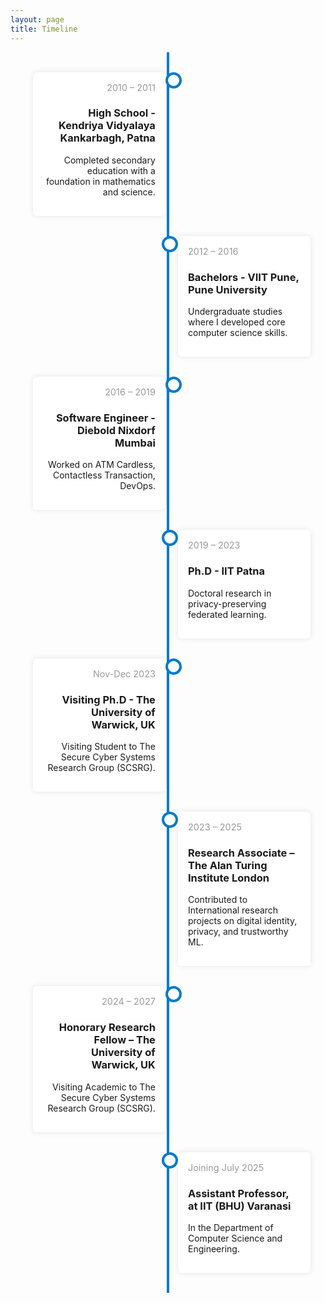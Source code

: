 ```yaml
---
layout: page
title: Timeline
---
```


<!-- Load timeline CSS inline -->
<style>
  .timeline {
    position: relative;
    max-width: 900px;
    margin: auto;
    padding: 1rem 0;
  }

  .timeline::after {
    content: '';
    position: absolute;
    width: 4px;
    background-color: #007acc;
    top: 0;
    bottom: 0;
    left: 50%;
    transform: translateX(-50%);
  }

  .timeline-entry {
    position: relative;
    width: 42%;
    padding: 1rem;
  }

  .timeline-entry.left {
    left: 0;
    margin-left: 4%;
    text-align: right;
  }

  .timeline-entry.right {
    left: 50%;
    text-align: left;
  }

  .timeline-entry::after {
    content: '';
    position: absolute;
    width: 18px;
    height: 18px;
    background-color: #fff;
    border: 4px solid #007acc;
    top: 1rem;
    border-radius: 50%;
    z-index: 1;
  }

  .timeline-entry.left::after {
    right: -10px;
  }

  .timeline-entry.right::after {
    left: -10px;
  }

  .content {
    background-color: white;
    padding: 1rem;
    border-radius: 6px;
    box-shadow: 0 0 10px rgba(0,0,0,0.1);
  }

  .date {
    font-size: 0.9rem;
    color: #999;
    margin-bottom: 0.5rem;
  }

  @media screen and (max-width: 768px) {
    .timeline::after {
      left: 20px;
    }

    .timeline-entry {
      width: 100%;
      padding-left: 60px;
      padding-right: 25px;
      margin-left: 0;
      text-align: left;
    }

    .timeline-entry.left,
    .timeline-entry.right {
      left: 0;
    }

    .timeline-entry::after {
      left: 18px;
    }
  }
</style>


<div class="timeline">

  <div class="timeline-entry left">
    <div class="content">
      <div class="date">2010 – 2011</div>
      <h3>High School - Kendriya Vidyalaya Kankarbagh, Patna</h3>
      <p>Completed secondary education with a foundation in mathematics and science.</p>
    </div>
  </div>

  <div class="timeline-entry right">
    <div class="content">
      <div class="date">2012 – 2016</div>
      <h3>Bachelors - VIIT Pune, Pune University</h3>
      <p>Undergraduate studies where I developed core computer science skills.</p>
    </div>
  </div>

  <div class="timeline-entry left">
    <div class="content">
      <div class="date">2016 – 2019</div>
      <h3>Software Engineer - Diebold Nixdorf Mumbai</h3>
      <p>Worked on ATM Cardless, Contactless Transaction, DevOps.</p>
    </div>
  </div>

  <div class="timeline-entry right">
    <div class="content">
      <div class="date">2019 – 2023</div>
      <h3>Ph.D - IIT Patna</h3>
      <p>Doctoral research in privacy-preserving federated learning.</p>
    </div>
  </div>

  <div class="timeline-entry left">
    <div class="content">
      <div class="date">Nov-Dec 2023</div>
      <h3>Visiting Ph.D - The University of Warwick, UK</h3>
      <p>Visiting Student to The Secure Cyber Systems Research Group (SCSRG).</p>
    </div>
  </div>

  <div class="timeline-entry right">
    <div class="content">
      <div class="date">2023 – 2025</div>
      <h3>Research Associate – The Alan Turing Institute London</h3>
      <p>Contributed to International research projects on digital identity, privacy, and trustworthy ML.</p>
    </div>
  </div>

  <div class="timeline-entry left">
    <div class="content">
      <div class="date">2024 – 2027</div>
      <h3>Honorary Research Fellow – The University of Warwick, UK</h3>
      <p>Visiting Academic to The Secure Cyber Systems Research Group (SCSRG).</p>
    </div>
  </div>

  <div class="timeline-entry right">
    <div class="content">
      <div class="date">Joining July 2025</div>
      <h3>Assistant Professor, at IIT (BHU) Varanasi</h3>
      <p>In the Department of Computer Science and Engineering.</p>
    </div>
  </div>

</div>
